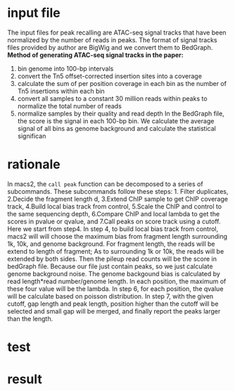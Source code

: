 # input file
The input files for peak recalling are ATAC-seq signal tracks that have been normalized by the number of reads in peaks. The format of signal tracks files provided by author are BigWig and we convert them to BedGraph.
**Method of generating ATAC-seq signal tracks in the paper:**
 1. bin genome into 100-bp intervals
 2. convert the Tn5 offset-corrected insertion sites into a coverage
 3. calculate the sum of per position coverage in each bin as the number of Tn5 insertions within each bin
 4. convert all samples to a constant 30 million reads within peaks to normalize the total number of reads
 5. normalize samples by their quality and read depth
In the BedGraph file, the score is the signal in each 100-bp bin. We calculate the average signal of all bins as genome background and calculate the statistical significan

# rationale
In macs2, the `call peak` function can be decomposed to a series of subcommands. These subcommands follow these steps: 1. Filter duplicates, 2.Decide the fragment length d, 3.Extend ChIP sample to get ChIP coverage track, 4.Build local bias track from control, 5.Scale the ChIP and control to the same sequencing depth, 6.Compare ChIP and local lambda to get the scores in pvalue or qvalue, and 7.Call peaks on score track using a cutoff. Here we start from step4.
In step 4, to build local bias track from control, macs2 will will choose the maximum bias from fragment length surrounding 1k, 10k, and genome background. For fragment length, the reads will be extend to length of fragment; As to surrounding 1k or 10k, the reads will be extended by both sides. Then the pileup read counts will be the score in bedGraph file. Because our file just contain peaks, so we just calculate genome background noise. The genome backgound bias is calculated by read length*read number/genome length. In each position, the maximum of these four value will be the lambda. In step 6, for each position, the qvalue will be calculate based on poisson distribution. In step 7, with the given cutoff, gap length and peak length, position higher than the cutoff will be selected and small gap will be merged, and finally report the peaks larger than the length.  
# test
# result
<!--stackedit_data:
eyJoaXN0b3J5IjpbLTg5NTU0MDkyOCw3NDY3NzUyNTEsLTE5OT
c3NTMyMTcsLTI3MTQ5MDAyMywtMjEzNDg0MTgxMCwxMDI2OTI5
NDMwLC01NjcxNDExMzIsMTM1MDQ1MjEzLDY2MzgzMDQ3MCwxNT
Y5NDcyMDg1LC0xMjc3MTY5MDk4LDEyOTA2Njk0NzMsNzkyNjMx
NTQ5LC0xMjQ5MDcwODg4LDYwMjA5MTM0LC0xMzQ3Mzg4MjUyLC
0xMzMxMzAzMjM3LC0zOTk2NDY2NTUsLTE2Nzk2NzkyODFdfQ==

-->